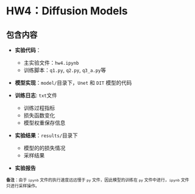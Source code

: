 # HW4：Diffusion Models

## 包含内容

- **实验代码**：
  - 主实验文件：`hw4.ipynb`
  - 训练脚本：`q1.py`, `q2.py`, `q3_a.py`等
- **模型实现**：`model/`目录下，`Unet` 和 `DIT` 模型的代码
- **训练日志**: `txt`文件
  - 训练过程指标
  - 损失函数变化
  - 模型权重保存信息
- **实验结果**：`results/`目录下
  - 模型的的损失情况
  - 采样结果

- **实验报告**

<span style="font-size: 0.8em;">**备注**：由于 `ipynb` 文件的执行速度远远慢于 `py` 文件，因此模型的训练在 `py` 文件中进行，`ipynb` 文件只进行采样操作。</span>
